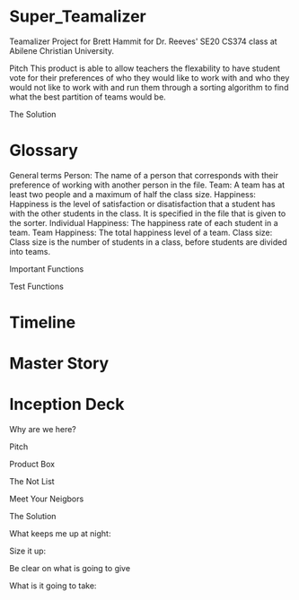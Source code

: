 # Super_Teamalizer
Teamalizer Project for Brett Hammit for Dr. Reeves' SE20 CS374 class at Abilene Christian University. 


Pitch
This product is able to allow teachers the flexability to have student vote for their preferences of who they would like to work with and who they would not like to work with and run them through a sorting algorithm to find what the best partition of teams would be.

The Solution


# Glossary
General terms
Person: The name of a person that corresponds with their preference of working with another person in the file.
Team: A team has at least two people and a maximum of half the class size.
Happiness: Happiness is the level of satisfaction or disatisfaction that a student has with the other students in the class. It is specified in the file that is given to the sorter.
Individual Happiness: The happiness rate of each student in a team.
Team Happiness: The total happiness level of a team.
Class size: Class size is the number of students in a class, before students are divided into teams.

Important Functions


Test Functions


# Timeline


# Master Story


# Inception Deck
Why are we here?


Pitch


Product Box


The Not List

Meet Your Neigbors

The Solution


What keeps me up at night:


Size it up:


Be clear on what is going to give


What is it going to take:
